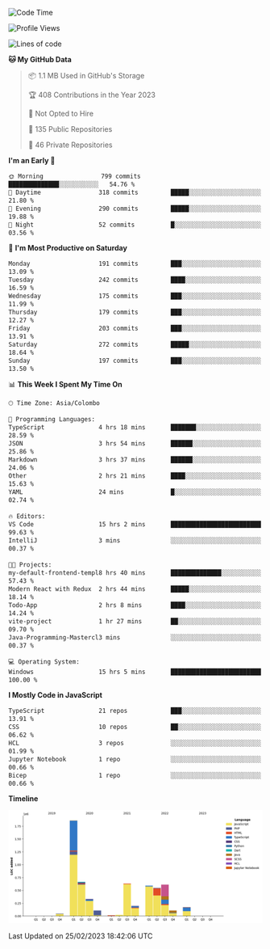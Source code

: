 
<!--START_SECTION:waka-->
![Code Time](http://img.shields.io/badge/Code%20Time-909%20hrs%2010%20mins-blue)

![Profile Views](http://img.shields.io/badge/Profile%20Views-1-blue)

![Lines of code](https://img.shields.io/badge/From%20Hello%20World%20I%27ve%20Written-5.9%20million%20lines%20of%20code-blue)

**🐱 My GitHub Data** 

> 📦 1.1 MB Used in GitHub's Storage 
 > 
> 🏆 408 Contributions in the Year 2023
 > 
> 🚫 Not Opted to Hire
 > 
> 📜 135 Public Repositories 
 > 
> 🔑 46 Private Repositories 
 > 
**I'm an Early 🐤** 

```text
🌞 Morning                799 commits         ██████████████░░░░░░░░░░░   54.76 % 
🌆 Daytime                318 commits         █████░░░░░░░░░░░░░░░░░░░░   21.80 % 
🌃 Evening                290 commits         █████░░░░░░░░░░░░░░░░░░░░   19.88 % 
🌙 Night                  52 commits          █░░░░░░░░░░░░░░░░░░░░░░░░   03.56 % 
```
📅 **I'm Most Productive on Saturday** 

```text
Monday                   191 commits         ███░░░░░░░░░░░░░░░░░░░░░░   13.09 % 
Tuesday                  242 commits         ████░░░░░░░░░░░░░░░░░░░░░   16.59 % 
Wednesday                175 commits         ███░░░░░░░░░░░░░░░░░░░░░░   11.99 % 
Thursday                 179 commits         ███░░░░░░░░░░░░░░░░░░░░░░   12.27 % 
Friday                   203 commits         ███░░░░░░░░░░░░░░░░░░░░░░   13.91 % 
Saturday                 272 commits         █████░░░░░░░░░░░░░░░░░░░░   18.64 % 
Sunday                   197 commits         ███░░░░░░░░░░░░░░░░░░░░░░   13.50 % 
```


📊 **This Week I Spent My Time On** 

```text
🕑︎ Time Zone: Asia/Colombo

💬 Programming Languages: 
TypeScript               4 hrs 18 mins       ███████░░░░░░░░░░░░░░░░░░   28.59 % 
JSON                     3 hrs 54 mins       ██████░░░░░░░░░░░░░░░░░░░   25.86 % 
Markdown                 3 hrs 37 mins       ██████░░░░░░░░░░░░░░░░░░░   24.06 % 
Other                    2 hrs 21 mins       ████░░░░░░░░░░░░░░░░░░░░░   15.63 % 
YAML                     24 mins             █░░░░░░░░░░░░░░░░░░░░░░░░   02.74 % 

🔥 Editors: 
VS Code                  15 hrs 2 mins       █████████████████████████   99.63 % 
IntelliJ                 3 mins              ░░░░░░░░░░░░░░░░░░░░░░░░░   00.37 % 

🐱‍💻 Projects: 
my-default-frontend-templ8 hrs 40 mins       ██████████████░░░░░░░░░░░   57.43 % 
Modern React with Redux  2 hrs 44 mins       █████░░░░░░░░░░░░░░░░░░░░   18.14 % 
Todo-App                 2 hrs 8 mins        ████░░░░░░░░░░░░░░░░░░░░░   14.24 % 
vite-project             1 hr 27 mins        ██░░░░░░░░░░░░░░░░░░░░░░░   09.70 % 
Java-Programming-Mastercl3 mins              ░░░░░░░░░░░░░░░░░░░░░░░░░   00.37 % 

💻 Operating System: 
Windows                  15 hrs 5 mins       █████████████████████████   100.00 % 
```

**I Mostly Code in JavaScript** 

```text
TypeScript               21 repos            ███░░░░░░░░░░░░░░░░░░░░░░   13.91 % 
CSS                      10 repos            ██░░░░░░░░░░░░░░░░░░░░░░░   06.62 % 
HCL                      3 repos             ░░░░░░░░░░░░░░░░░░░░░░░░░   01.99 % 
Jupyter Notebook         1 repo              ░░░░░░░░░░░░░░░░░░░░░░░░░   00.66 % 
Bicep                    1 repo              ░░░░░░░░░░░░░░░░░░░░░░░░░   00.66 % 
```



**Timeline**

![Lines of Code chart](https://raw.githubusercontent.com/ccweerasinghe1994/ccweerasinghe1994/master/assets/bar_graph.png)


 Last Updated on 25/02/2023 18:42:06 UTC
<!--END_SECTION:waka-->
